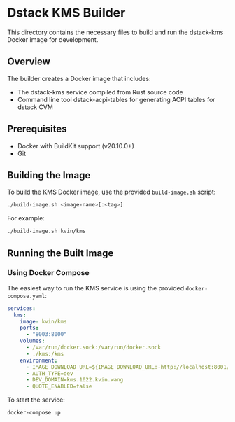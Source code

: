 # Dstack KMS Builder

This directory contains the necessary files to build and run the dstack-kms Docker image for development.

## Overview

The builder creates a Docker image that includes:
- The dstack-kms service compiled from Rust source code
- Command line tool dstack-acpi-tables for generating ACPI tables for dstack CVM

## Prerequisites

- Docker with BuildKit support (v20.10.0+)
- Git

## Building the Image

To build the KMS Docker image, use the provided `build-image.sh` script:

```bash
./build-image.sh <image-name>[:<tag>]
```

For example:
```bash
./build-image.sh kvin/kms
```

## Running the Built Image

### Using Docker Compose

The easiest way to run the KMS service is using the provided `docker-compose.yaml`:

```yaml
services:
  kms:
    image: kvin/kms
    ports:
      - "8003:8000"
    volumes:
      - /var/run/docker.sock:/var/run/docker.sock
      - ./kms:/kms
    environment:
      - IMAGE_DOWNLOAD_URL=${IMAGE_DOWNLOAD_URL:-http://localhost:8001/mr_{OS_IMAGE_HASH}.tar.gz}
      - AUTH_TYPE=dev
      - DEV_DOMAIN=kms.1022.kvin.wang
      - QUOTE_ENABLED=false
```

To start the service:

```bash
docker-compose up
```
